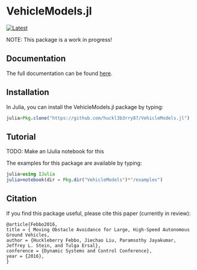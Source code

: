 # VehicleModels.jl

[![Latest](https://img.shields.io/badge/docs-latest-blue.svg)](http://vehiclemodelsjl.readthedocs.io/en/latest/)

NOTE: This package is a work in progress!


## Documentation

The full documentation can be found [here](http://vehiclemodelsjl.readthedocs.io/en/latest/).

## Installation

In Julia, you can install the VehicleModels.jl package by typing:
```julia
julia>Pkg.clone("https://github.com/huckl3b3rry87/VehicleModels.jl")
```

## Tutorial

TODO: Make an IJulia notebook for this

The examples for this package are available by typing:
```julia
julia>using IJulia
julia>notebook(dir = Pkg.dir("VehicleModels")*"/examples")
```


## Citation

If you find this package useful, please cite this paper (currently in review):

    @article{Febbo2016,
    title = { Moving Obstacle Avoidance for Large, High-Speed Autonomous Ground Vehicles,
    author = {Huckleberry Febbo, Jiechao Liu, Paramsothy Jayakumar, Jeffrey L. Stein, and Tulga Ersal},
    conference = {Dynamic Systems and Control Conference},
    year = {2016},
    }
